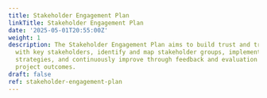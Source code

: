 ```yaml
---
title: Stakeholder Engagement Plan
linkTitle: Stakeholder Engagement Plan
date: '2025-05-01T20:55:00Z'
weight: 1
description: The Stakeholder Engagement Plan aims to build trust and transparent communication
  with key stakeholders, identify and map stakeholder groups, implement diverse engagement
  strategies, and continuously improve through feedback and evaluation to ensure successful
  project outcomes.
draft: false
ref: stakeholder-engagement-plan
---
```


